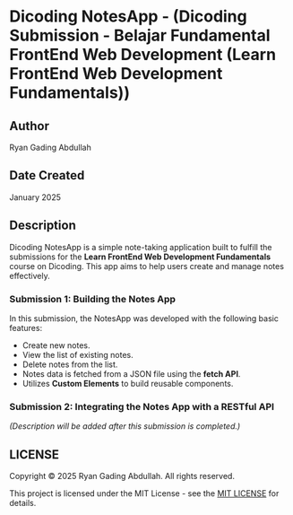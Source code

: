 # Dicoding NotesApp - (Dicoding Submission - Belajar Fundamental FrontEnd Web Development (Learn FrontEnd Web Development Fundamentals))

## Author

Ryan Gading Abdullah

## Date Created

January 2025

## Description

Dicoding NotesApp is a simple note-taking application built to fulfill the submissions for the **Learn FrontEnd Web Development Fundamentals** course on Dicoding. This app aims to help users create and manage notes effectively.

### Submission 1: Building the Notes App

In this submission, the NotesApp was developed with the following basic features:

- Create new notes.
- View the list of existing notes.
- Delete notes from the list.
- Notes data is fetched from a JSON file using the **fetch API**.
- Utilizes **Custom Elements** to build reusable components.

### Submission 2: Integrating the Notes App with a RESTful API

_(Description will be added after this submission is completed.)_

## LICENSE

Copyright &copy; 2025 Ryan Gading Abdullah. All rights reserved.

This project is licensed under the MIT License - see the [MIT LICENSE](LICENSE) for details.

